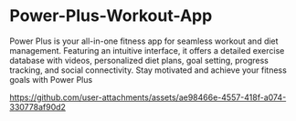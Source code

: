 # Power-Plus-Workout-App
Power Plus is your all-in-one fitness app for seamless workout and diet management. Featuring an intuitive interface, it offers a detailed exercise database with videos, personalized diet plans, goal setting, progress tracking, and social connectivity. Stay motivated and achieve your fitness goals with Power Plus


https://github.com/user-attachments/assets/ae98466e-4557-418f-a074-330778af90d2


